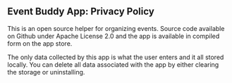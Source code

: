 ## Event Buddy App: Privacy Policy

This is an open source helper for organizing events. Source code available on Github under Apache License 2.0 and the app is available in compiled form on the app store.

The only data collected by this app is what the user enters and it all stored locally. You can delete all data associated with the app by either clearing the storage or uninstalling.

